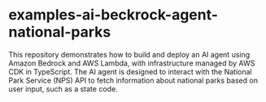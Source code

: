 # examples-ai-beckrock-agent-national-parks
This repository demonstrates how to build and deploy an AI agent using Amazon Bedrock and AWS Lambda, with infrastructure managed by AWS CDK in TypeScript. The AI agent is designed to interact with the National Park Service (NPS) API to fetch information about national parks based on user input, such as a state code.
